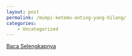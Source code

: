```yaml
---
layout: post
permalink: /mimpi-ketemu-anting-yang-hilang/
categories:
    - Uncategorized
---
```


[Baca Selengkapnya](/10)